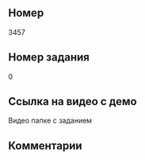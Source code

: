## Номер
3457

## Номер задания
0

## Ссылка на видео с демо
Видео папке с заданием

## Комментарии

